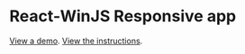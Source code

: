 React-WinJS Responsive app
============

[View a demo](https://github.com/jayrenn/react-winjs-demo).
[View the instructions](https://github.com/jayrenn/react-winjs-demo/wiki/Instructions).
